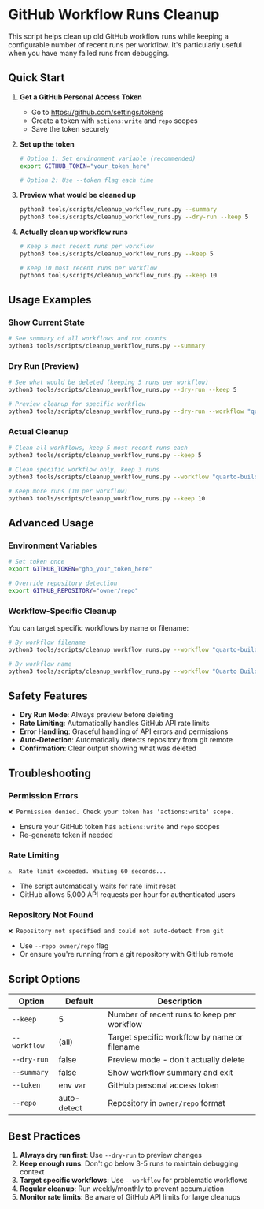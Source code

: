 # GitHub Workflow Runs Cleanup

This script helps clean up old GitHub workflow runs while keeping a configurable number of recent runs per workflow. It's particularly useful when you have many failed runs from debugging.

## Quick Start

1. **Get a GitHub Personal Access Token**
   - Go to https://github.com/settings/tokens
   - Create a token with `actions:write` and `repo` scopes
   - Save the token securely

2. **Set up the token**
   ```bash
   # Option 1: Set environment variable (recommended)
   export GITHUB_TOKEN="your_token_here"
   
   # Option 2: Use --token flag each time
   ```

3. **Preview what would be cleaned up**
   ```bash
   python3 tools/scripts/cleanup_workflow_runs.py --summary
   python3 tools/scripts/cleanup_workflow_runs.py --dry-run --keep 5
   ```

4. **Actually clean up workflow runs**
   ```bash
   # Keep 5 most recent runs per workflow
   python3 tools/scripts/cleanup_workflow_runs.py --keep 5
   
   # Keep 10 most recent runs per workflow
   python3 tools/scripts/cleanup_workflow_runs.py --keep 10
   ```

## Usage Examples

### Show Current State
```bash
# See summary of all workflows and run counts
python3 tools/scripts/cleanup_workflow_runs.py --summary
```

### Dry Run (Preview)
```bash
# See what would be deleted (keeping 5 runs per workflow)
python3 tools/scripts/cleanup_workflow_runs.py --dry-run --keep 5

# Preview cleanup for specific workflow
python3 tools/scripts/cleanup_workflow_runs.py --dry-run --workflow "quarto-build.yml" --keep 3
```

### Actual Cleanup
```bash
# Clean all workflows, keep 5 most recent runs each
python3 tools/scripts/cleanup_workflow_runs.py --keep 5

# Clean specific workflow only, keep 3 runs
python3 tools/scripts/cleanup_workflow_runs.py --workflow "quarto-build.yml" --keep 3

# Keep more runs (10 per workflow)
python3 tools/scripts/cleanup_workflow_runs.py --keep 10
```

## Advanced Usage

### Environment Variables
```bash
# Set token once
export GITHUB_TOKEN="ghp_your_token_here"

# Override repository detection
export GITHUB_REPOSITORY="owner/repo"
```

### Workflow-Specific Cleanup
You can target specific workflows by name or filename:
```bash
# By workflow filename
python3 tools/scripts/cleanup_workflow_runs.py --workflow "quarto-build.yml" --keep 3

# By workflow name
python3 tools/scripts/cleanup_workflow_runs.py --workflow "Quarto Build" --keep 3
```

## Safety Features

- **Dry Run Mode**: Always preview before deleting
- **Rate Limiting**: Automatically handles GitHub API rate limits
- **Error Handling**: Graceful handling of API errors and permissions
- **Auto-Detection**: Automatically detects repository from git remote
- **Confirmation**: Clear output showing what was deleted

## Troubleshooting

### Permission Errors
```
❌ Permission denied. Check your token has 'actions:write' scope.
```
- Ensure your GitHub token has `actions:write` and `repo` scopes
- Re-generate token if needed

### Rate Limiting
```
⚠️  Rate limit exceeded. Waiting 60 seconds...
```
- The script automatically waits for rate limit reset
- GitHub allows 5,000 API requests per hour for authenticated users

### Repository Not Found
```
❌ Repository not specified and could not auto-detect from git
```
- Use `--repo owner/repo` flag
- Or ensure you're running from a git repository with GitHub remote

## Script Options

| Option | Default | Description |
|--------|---------|-------------|
| `--keep` | 5 | Number of recent runs to keep per workflow |
| `--workflow` | (all) | Target specific workflow by name or filename |
| `--dry-run` | false | Preview mode - don't actually delete |
| `--summary` | false | Show workflow summary and exit |
| `--token` | env var | GitHub personal access token |
| `--repo` | auto-detect | Repository in `owner/repo` format |

## Best Practices

1. **Always dry run first**: Use `--dry-run` to preview changes
2. **Keep enough runs**: Don't go below 3-5 runs to maintain debugging context
3. **Target specific workflows**: Use `--workflow` for problematic workflows
4. **Regular cleanup**: Run weekly/monthly to prevent accumulation
5. **Monitor rate limits**: Be aware of GitHub API limits for large cleanups
